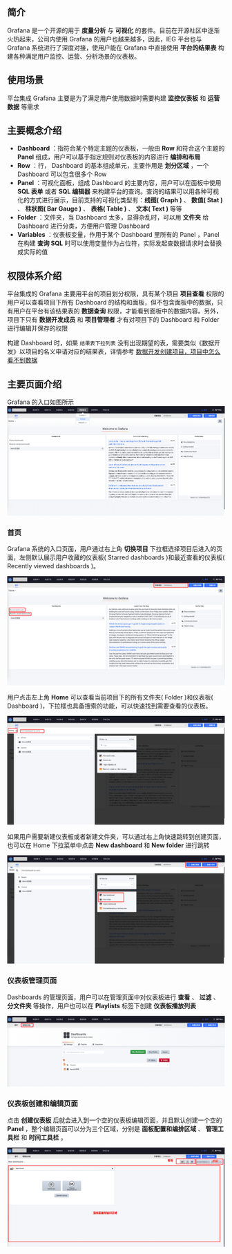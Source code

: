 ## 简介
Grafana 是一个开源的用于 **度量分析** 与 **可视化** 的套件。目前在开源社区中逐渐火热起来，公司内使用 Grafana 的用户也越来越多，因此，IEG 平台也与 Grafana 系统进行了深度对接，使用户能在 Grafana 中直接使用 **平台的结果表** 构建各种满足用户监控、运营、分析场景的仪表板。

## 使用场景
平台集成 Grafana 主要是为了满足用户使用数据时需要构建 **监控仪表板** 和 **运营数据** 等需求

## 主要概念介绍
* **Dashboard** ：指符合某个特定主题的仪表板，一般由 **Row** 和符合这个主题的 **Panel** 组成，用户可以基于指定规则对仪表板的内容进行 **编排和布局**
* **Row** ：行， Dashboard 的基本组成单元，主要作用是 **划分区域** ，一个 Dashboard 可以包含很多个 Row
* **Panel** ：可视化面板，组成 Dashboard 的主要内容，用户可以在面板中使用 **SQL 表单** 或者 **SQL 编辑器** 来构建平台的查询。查询的结果可以用各种可视化的方式进行展示，目前支持的可视化类型有：**线图( Graph )** 、 **数值( Stat )** 、 **柱状图( Bar Gauge )** 、 **表格( Table )** 、 **文本( Text )** 等等
* **Folder** ：文件夹，当 Dashboard 太多，显得杂乱时，可以用 **文件夹** 给 Dashboard 进行分类，方便用户管理 Dashboard
* **Variables** ：仪表板变量，作用于某个 Dashboard 里所有的 Panel ，Panel 在构建 **查询 SQL** 时可以使用变量作为占位符，实际发起查数据请求时会替换成实际的值

## 权限体系介绍
平台集成的 Grafana 主要用平台的项目划分权限，具有某个项目 **项目查看** 权限的用户可以查看项目下所有 Dashboard 的结构和面板，但不包含面板中的数据，只有用户在平台有该结果表的 **数据查询** 权限，才能看到面板中的数据内容。另外，项目下只有 **数据开发成员** 和 **项目管理者** 才有对项目下的 Dashboard 和 Folder 进行编辑并保存的权限

构建 Dashboard 时，如果 `结果表下拉列表` 没有出现期望的表，需要类似《数据开发》以项目的名义申请对应的结果表，详情参考 [数据开发创建项目，项目中怎么看不到数据](../auth-management/data.md#数据开发创建项目，项目中怎么看不到数据)

## 主要页面介绍
Grafana 的入口如图所示
![](grafana.assets/grafana_entrance.png)


### 首页
Grafana 系统的入口页面，用户通过右上角 **切换项目** 下拉框选择项目后进入的页面，左侧默认展示用户收藏的仪表板( Starred dashboards )和最近查看的仪表板( Recently viewed dashboards )。

![](grafana.assets/grafana_home_page.png)

用户点击左上角 **Home** 可以查看当前项目下的所有文件夹( Folder )和仪表板( Dashboard )，下拉框也具备搜索的功能，可以快速找到需要查看的仪表板。

![](grafana.assets/grafana_home_button.png)

如果用户需要新建仪表板或者新建文件夹，可以通过右上角快速跳转到创建页面，也可以在 Home 下拉菜单中点击 **New dashboard** 和 **New folder** 进行跳转

![](grafana.assets/grafana_new_button.png)

### 仪表板管理页面
Dashboards 的管理页面，用户可以在管理页面中对仪表板进行 **查看** 、 **过滤** 、 **分文件夹** 等操作，用户也可以在 **Playlists** 标签下创建 **仪表板播放列表**

![](grafana.assets/grafana_manage_dashboards.png)

### 仪表板创建和编辑页面
点击 **创建仪表板** 后就会进入到一个空的仪表板编辑页面，并且默认创建一个空的 **Panel** ，整个编辑页面可以分为三个区域，分别是 **面板配置和编排区域** 、 **管理工具栏** 和 **时间工具栏** 。

![](grafana.assets/grafana_dashboard_edit.png)
